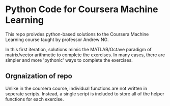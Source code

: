 # Python Code for Coursera Machine Learning

This repo proivdes python-based solutions to the Coursera Machine Learning
course taught by professor Andrew NG.

In this first iteration, solutions mimic the MATLAB/Octave paradigm of matrix/vector
arithmetic to complete the exercises. In many cases, there are simpler and more 
'pythonic' ways to complete the exercises.

## Orgnaization of repo
Unlike in the coursera course, individual functions are not written in seperate
scripts. Instead, a single script is included to store all of the helper
functions for each exercise.  
